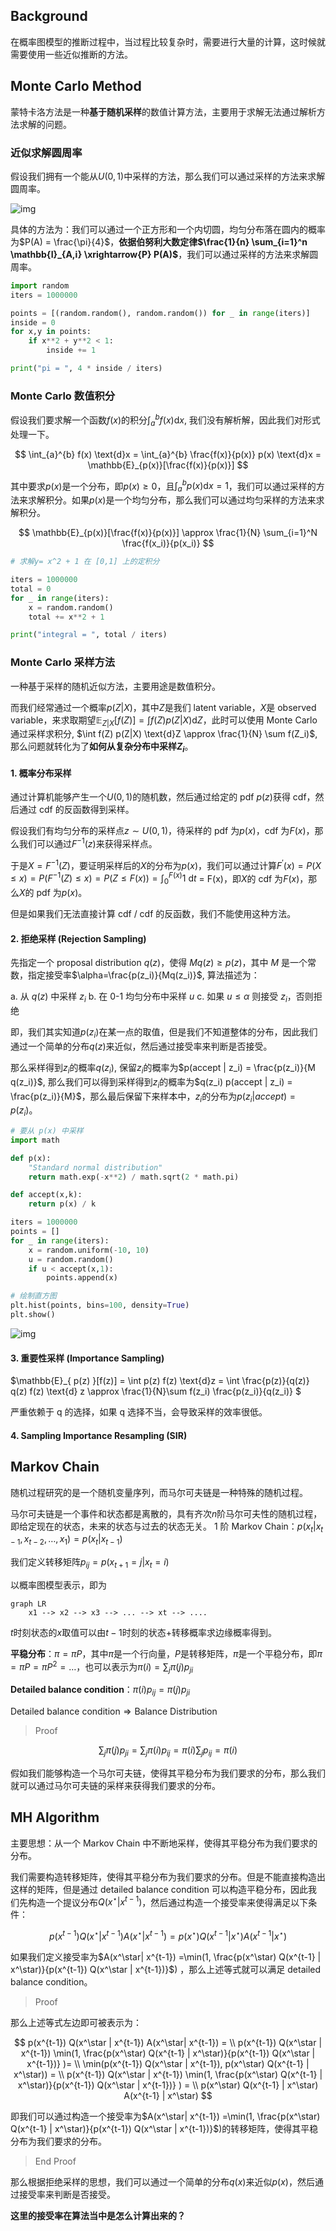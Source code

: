 ## Background

在概率图模型的推断过程中，当过程比较复杂时，需要进行大量的计算，这时候就需要使用一些近似推断的方法。

## Monte Carlo Method

蒙特卡洛方法是一种**基于随机采样**的数值计算方法，主要用于求解无法通过解析方法求解的问题。

### 近似求解圆周率

假设我们拥有一个能从$U(0,1)$中采样的方法，那么我们可以通过采样的方法来求解圆周率。

![img](https://img2023.cnblogs.com/blog/3436855/202405/3436855-20240517182255939-648734564.png)

具体的方法为：我们可以通过一个正方形和一个内切圆，均匀分布落在圆内的概率为$P(A) = \frac{\pi}{4}$，**依据伯努利大数定律$\frac{1}{n} \sum_{i=1}^n \mathbb{I}_{A,i} \xrightarrow{P} P(A)$**，我们可以通过采样的方法来求解圆周率。

```python
import random
iters = 1000000

points = [(random.random(), random.random()) for _ in range(iters)]
inside = 0
for x,y in points:
    if x**2 + y**2 < 1:
        inside += 1

print("pi = ", 4 * inside / iters)
```

### Monte Carlo 数值积分

假设我们要求解一个函数$f(x)$的积分$\int_{a}^{b} f(x) \text{d}x$, 我们没有解析解，因此我们对形式处理一下。

$$
\int_{a}^{b} f(x) \text{d}x = \int_{a}^{b} \frac{f(x)}{p(x)} p(x) \text{d}x = \mathbb{E}_{p(x)}[\frac{f(x)}{p(x)}]
$$

其中要求$p(x)$是一个分布，即$p(x) \geq 0$，且$\int_{a}^b p(x) \text{d}x = 1$，我们可以通过采样的方法来求解积分。如果$p(x)$是一个均匀分布，那么我们可以通过均匀采样的方法来求解积分。

$$
\mathbb{E}_{p(x)}[\frac{f(x)}{p(x)}]
\approx \frac{1}{N} \sum_{i=1}^N \frac{f(x_i)}{p(x_i)}
$$

```python
# 求解y= x^2 + 1 在 [0,1] 上的定积分

iters = 1000000
total = 0
for _ in range(iters):
    x = random.random()
    total += x**2 + 1

print("integral = ", total / iters)
```

### Monte Carlo 采样方法

一种基于采样的随机近似方法，主要用途是数值积分。

而我们经常通过一个概率$p(Z|X)$，其中$Z$是我们 latent variable，$X$是 observed variable，来求取期望$\mathbb{E}_{Z|X}[f(Z)] = \int f(Z) p(Z|X) \text{d}Z$，此时可以使用 Monte Carlo 通过采样求积分, $\int f(Z) p(Z|X) \text{d}Z \approx \frac{1}{N} \sum f(Z_i)$, 那么问题就转化为了**如何从复杂分布中采样$Z_i$**。

#### 1. 概率分布采样

通过计算机能够产生一个$U(0,1)$的随机数，然后通过给定的 pdf $p(z)$获得 cdf，然后通过 cdf 的反函数得到采样。

假设我们有均匀分布的采样点$z \sim U(0,1)$，待采样的 pdf 为$p(x)$，cdf 为$F(x)$，那么我们可以通过$F^{-1}(z)$来获得采样点。

于是$X = F^{-1}(Z)$，要证明采样后的$X$的分布为$p(x)$，我们可以通过计算$F^{'}(x) = P(X \leq x) = P(F^{-1}(Z) \leq x) = P(Z \leq F(x)) = \int_{0}^{F(x)} 1 \text{ d} t$ = F(x)，即$X$的 cdf 为$F(x)$，那么$X$的 pdf 为$p(x)$。

但是如果我们无法直接计算 cdf / cdf 的反函数，我们不能使用这种方法。

#### 2. 拒绝采样 (Rejection Sampling)

先指定一个 proposal distribution $q(z)$，使得 $M q(z) \geq p(z)$，其中 $M$ 是一个常数，指定接受率$\alpha=\frac{p(z_i)}{Mq(z_i)}$, 算法描述为：

a. 从 $q(z)$ 中采样 $z_i$
b. 在 0-1 均匀分布中采样 $u$
c. 如果 $u \leq \alpha$ 则接受 $z_i$，否则拒绝

即，我们其实知道$p(z_i)$在某一点的取值，但是我们不知道整体的分布，因此我们通过一个简单的分布$q(z)$来近似，然后通过接受率来判断是否接受。

那么采样得到$z_i$的概率$q(z_i)$, 保留$z_i$的概率为$p(accept | z_i) = \frac{p(z_i)}{M q(z_i)}$, 那么我们可以得到采样得到$z_i$的概率为$q(z_i) p(accept | z_i) = \frac{p(z_i)}{M}$，那么最后保留下来样本中，$z_i$的分布为$p(z_i | accept) = p(z_i)$。

```python
# 要从 p(x) 中采样
import math

def p(x):
    "Standard normal distribution"
    return math.exp(-x**2) / math.sqrt(2 * math.pi)

def accept(x,k):
    return p(x) / k

iters = 1000000
points = []
for _ in range(iters):
    x = random.uniform(-10, 10)
    u = random.random()
    if u < accept(x,1):
        points.append(x)

# 绘制直方图
plt.hist(points, bins=100, density=True)
plt.show()
```

![img](https://img2023.cnblogs.com/blog/3436855/202405/3436855-20240517195954027-1744248523.png)

#### 3. 重要性采样 (Importance Sampling)

$\mathbb{E}\_{ p(z) }[f(z)] = \int p(z) f(z) \text{d}z = \int \frac{p(z)}{q(z)} q(z) f(z) \text{d} z \approx \frac{1}{N}\sum f(z_i) \frac{p(z_i)}{q(z_i)} $

严重依赖于 q 的选择，如果 q 选择不当，会导致采样的效率很低。

#### 4. Sampling Importance Resampling (SIR)

## Markov Chain

随机过程研究的是一个随机变量序列，而马尔可夫链是一种特殊的随机过程。

马尔可夫链是一个事件和状态都是离散的，具有齐次$n$阶马尔可夫性的随机过程，即给定现在的状态，未来的状态与过去的状态无关。
1 阶 Markov Chain：$p(x_t | x_{t-1}, x_{t-2}, \dots, x_1) = p(x_t | x_{t-1})$

我们定义转移矩阵$p_{ij} = p(x_{t+1} = j | x_t = i)$

以概率图模型表示，即为

```mermaid
graph LR
    x1 --> x2 --> x3 --> ... --> xt --> ....
```

$t$时刻状态的$x$取值可以由$t-1$时刻的状态+转移概率求边缘概率得到。

**平稳分布**：$\pi = \pi P$，其中$\pi$是一个行向量，$P$是转移矩阵，$\pi$是一个平稳分布，即$\pi = \pi P = \pi P^2 = \dots$，也可以表示为$\pi(i) = \sum_j \pi(j) p_{ji}$

**Detailed balance condition**：$\pi(i) p_{ij} = \pi(j) p_{ji}$

$\text{Detailed balance condition} \Rightarrow \text{Balance Distribution}$

> Proof

$$
\sum_j \pi(j) p_{ji} = \sum_j \pi(i) p_{ij} =  \pi(i) \sum_j p_{ij} = \pi(i)
$$

假如我们能够构造一个马尔可夫链，使得其平稳分布为我们要求的分布，那么我们就可以通过马尔可夫链的采样来获得我们要求的分布。

## MH Algorithm

主要思想：从一个 Markov Chain 中不断地采样，使得其平稳分布为我们要求的分布。

我们需要构造转移矩阵，使得其平稳分布为我们要求的分布。但是不能直接构造出这样的矩阵，但是通过 detailed balance condition 可以构造平稳分布，因此我们先构造一个提议分布$Q(x^\star | x^{t-1})$，然后通过构造一个接受率来使得满足以下条件：

$$
p(x^{t-1}) Q(x^\star | x^{t-1}) A(x^\star| x^{t-1}) = p(x^\star) Q(x^{t-1} | x^\star) A(x^{t-1} | x^\star)
$$

如果我们定义接受率为$A(x^\star| x^{t-1}) =\min(1, \frac{p(x^\star) Q(x^{t-1} | x^\star)}{p(x^{t-1}) Q(x^\star | x^{t-1})}$) ，那么上述等式就可以满足 detailed balance condition。

> Proof

那么上述等式左边即可被表示为：

$$
p(x^{t-1}) Q(x^\star | x^{t-1}) A(x^\star| x^{t-1}) = \\
p(x^{t-1}) Q(x^\star | x^{t-1}) \min(1, \frac{p(x^\star) Q(x^{t-1} | x^\star)}{p(x^{t-1}) Q(x^\star | x^{t-1})} )= \\
\min(p(x^{t-1}) Q(x^\star | x^{t-1}), p(x^\star) Q(x^{t-1} | x^\star)) = \\
p(x^{t-1}) Q(x^\star | x^{t-1}) \min(1, \frac{p(x^\star) Q(x^{t-1} | x^\star)}{p(x^{t-1}) Q(x^\star | x^{t-1})} ) = \\
p(x^\star) Q(x^{t-1} | x^\star) A(x^{t-1} | x^\star)
$$

即我们可以通过构造一个接受率为$A(x^\star| x^{t-1}) =\min(1, \frac{p(x^\star) Q(x^{t-1} | x^\star)}{p(x^{t-1}) Q(x^\star | x^{t-1})}$)的转移矩阵，使得其平稳分布为我们要求的分布。

> End Proof

那么根据拒绝采样的思想，我们可以通过一个简单的分布$q(x)$来近似$p(x)$，然后通过接受率来判断是否接受。

**这里的接受率在算法当中是怎么计算出来的？**
